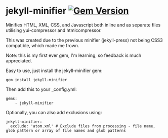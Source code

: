 # jekyll-minifier [![Gem Version](https://badge.fury.io/rb/jekyll-minifier.svg)](http://badge.fury.io/rb/jekyll-minifier)

Minifies HTML, XML, CSS, and Javascript both inline and as separate files utilising yui-compressor and htmlcompressor.

This was created due to the previous minifier (jekyll-press) not being CSS3 compatible, which made me frown.

Note: this is my first ever gem, I'm learning, so feedback is much appreciated.

Easy to use, just install the jekyll-minifier gem:

<pre><code>gem install jekyll-minifier</code></pre>

Then add this to your _config.yml:

<pre><code>gems:
    - jekyll-minifier
</code></pre>

Optionally, you can also add exclusions using:
<pre><code>jekyll-minifier:
  exclude: 'atom.xml' # Exclude files from processing - file name, glob pattern or array of file names and glob patterns
</code></pre>


